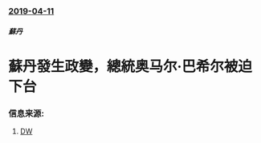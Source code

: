 ### [2019-04-11](/news/2019/04/11/index.md)

##### 蘇丹
# 蘇丹發生政變，總統奥马尔·巴希尔被迫下台 




### 信息来源:

1. [DW](https://www.dw.com/en/sudans-military-expected-to-announce-coup-against-president-omar-al-bashir/a-48282243)

